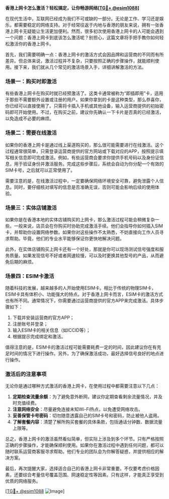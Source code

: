 **香港上网卡怎么激活？轻松搞定，让你畅游网络[[TG💪+ @esim1088](https://t.me/s/esim1088)]**

在现代生活中，互联网已经成为我们不可或缺的一部分。无论是工作、学习还是娱乐，都需要稳定的网络支持。对于经常往返于内地与香港的朋友来说，拥有一张香港上网卡无疑能让生活更加便利。然而，很多初次使用香港上网卡的人可能会遇到一个问题：香港上网卡到底该怎么激活呢？别担心，这篇文章将手把手教你如何轻松激活你的香港上网卡。

首先，我们需要明确一点：香港上网卡的激活方式会因品牌和运营商的不同而有所差异。但总体来说，激活过程并不复杂，只要按照正确的步骤操作，就能顺利使用。接下来，我们就从几个常见的激活场景入手，详细讲解激活的方法。

### 场景一：购买时即激活

有些香港上网卡在购买时就已经预激活了。这类卡通常被称为“即插即用”卡，适用于那些不需要额外设置或注册的用户。如果你拿到的卡是这种类型，那么恭喜你，你已经可以直接使用了。只需将卡插入手机或其他设备，输入运营商提供的初始密码即可开始使用。不过，在购买之前，建议你先确认一下卡片是否真的已经激活，以免造成不必要的麻烦。

### 场景二：需要在线激活

如果你的香港上网卡是通过线上渠道购买的，那么很可能需要进行在线激活。这个过程通常很简单，只需登录运营商提供的官方网站或下载对应的APP，按照提示填写相关信息即可完成激活。例如，有些运营商会要求你提供手机号码以及身份证信息，用于验证身份并激活服务。完成这些步骤后，系统会自动为你分配一个有效的SIM卡号，之后就可以正常使用了。

需要注意的是，在线激活过程中，一定要确保网络环境安全可靠，避免泄露个人信息。同时，要仔细核对填写的信息是否准确无误，否则可能会影响后续的使用体验。

### 场景三：实体店铺激活

如果你是在香港本地的实体店铺购买的上网卡，那么激活过程可能会稍微复杂一些。一般来说，店员会在你购买时协助完成激活手续。他们会指导你如何插入SIM卡，并帮助你设置网络参数。如果你对这些操作不太熟悉，不妨直接向工作人员寻求帮助。毕竟，他们的专业水平能够保证你更快地解决问题。

此外，在实体店铺购买上网卡还有一个好处，那就是你可以现场测试信号强度和服务质量。如果发现信号不好或者网速较慢，可以及时更换其他型号的产品，从而避免后期的麻烦。

### 场景四：ESIM卡激活

随着科技的发展，越来越多的人开始使用ESIM卡。相比于传统的物理SIM卡，ESIM卡具有体积小、功能强大的特点。对于香港上网卡而言，ESIM卡的激活方式也有所不同。通常情况下，你需要通过运营商提供的官方APP来完成激活。具体步骤如下：

1. 下载并安装运营商的官方APP；
2. 注册账号并登录；
3. 输入ESIM卡的相关信息（如ICCID等）；
4. 根据提示完成绑定和激活。

值得注意的是，ESIM卡的激活过程可能需要耗费一定的时间，因此建议你在有充足时间的情况下进行操作。另外，为了确保激活成功，最好选择信号良好的地点进行操作。

### 激活后的注意事项

无论你是通过哪种方式激活的香港上网卡，在使用过程中都需要注意以下几点：

1. **定期检查流量余额**：为了避免意外断网，建议你定期查看剩余流量情况，并及时充值续费。
2. **注意网络安全**：尽量避免连接未知Wi-Fi热点，以免遭受网络攻击。
3. **妥善保管卡号密码**：切勿随意透露自己的SIM卡号和密码，防止被他人盗用。
4. **了解套餐内容**：清楚了解所购买套餐的具体条款，包括通话分钟数、数据流量上限等。

总之，香港上网卡的激活虽然看似简单，但实际上涉及到多个环节。只有严格按照正确的步骤操作，才能确保顺利使用。如果你在激活过程中遇到任何问题，都可以随时联系运营商客服寻求帮助。他们专业的团队会为你解答疑惑，并提供相应的解决方案。

最后，再次提醒大家，选择适合自己的香港上网卡非常重要。不仅要考虑价格因素，还要综合考量信号覆盖范围、网速稳定性等因素。只有这样，才能真正享受到优质的网络服务。

[[TG💪+ @esim1088](https://t.me/s/esim1088) ![Image](https://i.postimg.cc/4NQfJmqS/Snipaste-2025-05-13-00-14-12.png)]